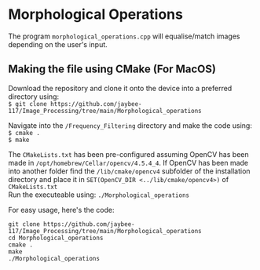 # Morphological Operations
The program `morphological_operations.cpp` will equalise/match images depending on the user's input.<br>

## Making the file using CMake (For MacOS)
Download the repository and clone it onto the device into a preferred directory using:<br>
`$ git clone https://github.com/jaybee-117/Image_Processing/tree/main/Morphological_operations`


Navigate into the `/Frequency_Filtering` directory and make the code using:<br>
`
$ cmake .
`
<br>
`
$ make
`

The `CMakeLists.txt` has been pre-configured assuming OpenCV has been made in `/opt/homebrew/Cellar/opencv/4.5.4_4`.
If OpenCV has been made into another folder find the `/lib/cmake/opencv4` subfolder of the installation directory and place it in `SET(OpenCV_DIR <../lib/cmake/opencv4>)` of `CMakeLists.txt`<br>
Run the executeable using:
`./Morphological_operations`

For easy usage, here's the code:
```
git clone https://github.com/jaybee-117/Image_Processing/tree/main/Morphological_operations
cd Morphological_operations
cmake .
make
./Morphological_operations
```